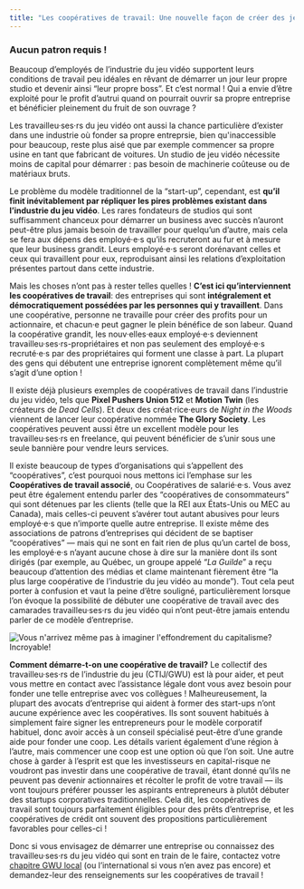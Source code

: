 ```yaml
---
title: "Les coopératives de travail: Une nouvelle façon de créer des jeux commerciaux"
---
```


### Aucun patron requis !

Beaucoup d’employés de l’industrie du jeu vidéo supportent leurs conditions de travail peu idéales en rêvant de démarrer un jour leur propre studio et devenir ainsi “leur propre boss”. Et c’est normal ! Qui a envie d’être exploité pour le profit d’autrui quand on pourrait ouvrir sa propre entreprise et bénéficier pleinement du fruit de son ouvrage ?

Les travailleu·ses·rs du jeu vidéo ont aussi la chance particulière d’exister dans une industrie où fonder sa propre entreprsie, bien qu'inaccessible pour beaucoup, reste plus aisé que par exemple commencer sa propre usine en tant que fabricant de voitures. Un studio de jeu vidéo nécessite moins de capital pour démarrer : pas besoin de machinerie coûteuse ou de matériaux bruts.

Le problème du modèle traditionnel de la “start-up”, cependant, est **qu’il finit inévitablement par répliquer les pires problèmes existant dans l’industrie du jeu vidéo**. Les rares fondateurs de studios qui sont suffisamment chanceux pour démarrer un business avec succès n’auront peut-être plus jamais besoin de travailler pour quelqu’un d’autre, mais cela se fera aux dépens des employé·e·s qu’ils recruteront au fur et à mesure que leur business grandit. Leurs employé·e·s seront dorénavant celles et ceux qui travaillent pour eux, reproduisant ainsi les relations d’exploitation présentes partout dans cette industrie.

Mais les choses n’ont pas à rester telles quelles ! **C’est ici qu’interviennent les coopératives de travail**: des entreprises qui sont **intégralement et démocratiquement possédées par les personnes qui y travaillent**. Dans une coopérative, personne ne travaille pour créer des profits pour un actionnaire, et chacun·e peut gagner le plein bénéfice de son labeur. Quand la coopérative grandit, les nouv·elles·eaux employé·e·s deviennent travailleu·ses·rs-propriétaires et non pas seulement des employé·e·s recruté·e·s par des propriétaires qui forment une classe à part. La plupart des gens qui débutent une entreprise ignorent complètement même qu’il s’agit d’une option !

Il existe déjà plusieurs exemples de coopératives de travail dans l’industrie du jeu vidéo, tels que **Pixel Pushers Union 512** et **Motion Twin** (les créateurs de _Dead Cells_). Et deux des créat·rice·eurs de _Night in the Woods_ viennent de lancer leur coopérative nommée **The Glory Society**. Les coopératives peuvent aussi être un excellent modèle pour les travailleu·ses·rs en freelance, qui peuvent bénéficier de s’unir sous une seule bannière pour vendre leurs services.

Il existe beaucoup de types d’organisations qui s’appellent des “coopératives”, c’est pourquoi nous mettons ici l’emphase sur les **Coopératives de travail associé**, ou Coopératives de salarié·e·s. Vous avez peut être également entendu parler des “coopératives de consommateurs” qui sont détenues par les clients (telle que la REI aux États-Unis ou MEC au Canada), mais celles-ci peuvent s’avérer tout autant abusives pour leurs employé·e·s que n’importe quelle autre entreprise. Il existe même des associations de patrons d’entreprises qui décident de se baptiser “coopératives” — mais qui ne sont en fait rien de plus qu’un cartel de boss, les employé·e·s n’ayant aucune chose à dire sur la manière dont ils sont dirigés (par exemple, au Québec, un groupe appelé “_La Guilde_” a reçu beaucoup d’attention des médias et clame maintenant fièrement être “la plus large coopérative de l’industrie du jeu vidéo au monde”). Tout cela peut porter à confusion et vaut la peine d’être souligné, particulièrement lorsque l’on évoque la possibilité de débuter une coopérative de travail avec des camarades travailleu·ses·rs du jeu vidéo qui n’ont peut-être jamais entendu parler de ce modèle d’entreprise.

<div class="md-img">
<img
  src="/images/earthbound_screenshot_big.png"
  alt="Vous n'arrivez même pas à imaginer l'effondrement du capitalisme? Incroyable!"
/>
</div>

**Comment démarre-t-on une coopérative de travail?** Le collectif des travailleu·ses·rs de l’industrie du jeu (CTIJ/GWU) est là pour aider, et peut vous mettre en contact avec l’assistance légale dont vous avez besoin pour fonder une telle entreprise avec vos collègues ! Malheureusement, la plupart des avocats d’entreprise qui aident à former des start-ups n’ont aucune expérience avec les coopératives. Ils sont souvent habitués à simplement faire signer les entrepreneurs pour le modèle corporatif habituel, donc avoir accès à un conseil spécialisé peut-être d’une grande aide pour fonder une coop. Les détails varient également d’une région à l’autre, mais commencer une coop est une option où que l’on soit. Une autre chose à garder à l’esprit est que les investisseurs en capital-risque ne voudront pas investir dans une coopérative de travail, étant donné qu’ils ne peuvent pas devenir actionnaires et récolter le profit de votre travail — ils vont toujours préférer pousser les aspirants entrepreneurs à plutôt débuter des startups corporatives traditionnelles. Cela dit, les coopératives de travail sont toujours parfaitement éligibles pour des prêts d’entreprise, et les coopératives de crédit ont souvent des propositions particulièrement favorables pour celles-ci !

Donc si vous envisagez de démarrer une entreprise ou connaissez des travailleu·ses·rs du jeu vidéo qui sont en train de le faire, contactez votre [chapitre GWU local](https://www.gameworkersunite.org/get-involved) (ou l’international si vous n’en avez pas encore) et demandez-leur des renseignements sur les coopératives de travail !
